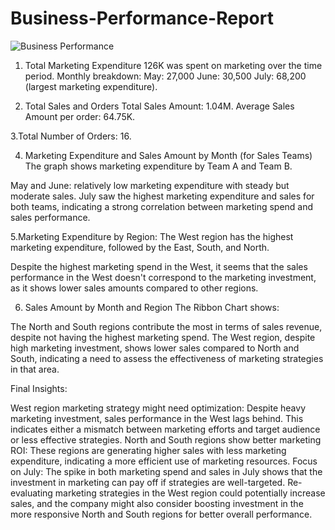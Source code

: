 # Business-Performance-Report

![Business Performance](https://github.com/user-attachments/assets/a72e5006-0450-42a0-a878-ddb55f7ae366)

1. Total Marketing Expenditure
126K was spent on marketing over the time period.
Monthly breakdown:
May: 27,000
June: 30,500
July: 68,200 (largest marketing expenditure).

2. Total Sales and Orders
Total Sales Amount: 1.04M.
Average Sales Amount per order: 64.75K.

3.Total Number of Orders: 16.

4. Marketing Expenditure and Sales Amount by Month (for Sales Teams)
The graph shows marketing expenditure by Team A and Team B.

May and June: relatively low marketing expenditure with steady but moderate sales.
July saw the highest marketing expenditure and sales for both teams, indicating a strong correlation between marketing spend and sales performance.

5.Marketing Expenditure by Region:
The West region has the highest marketing expenditure, followed by the East, South, and North.

Despite the highest marketing spend in the West, it seems that the sales performance in the West doesn't correspond to the marketing investment, as it shows lower sales amounts compared to other regions.

6. Sales Amount by Month and Region
The Ribbon Chart shows:

The North and South regions contribute the most in terms of sales revenue, despite not having the highest marketing spend.
The West region, despite high marketing investment, shows lower sales compared to North and South, indicating a need to assess the effectiveness of marketing strategies in that area.

Final Insights:

West region marketing strategy might need optimization:
Despite heavy marketing investment, sales performance in the West lags behind. This indicates either a mismatch between marketing efforts and target audience or less effective strategies.
North and South regions show better marketing ROI: 
These regions are generating higher sales with less marketing expenditure, indicating a more efficient use of marketing resources.
Focus on July: 
The spike in both marketing spend and sales in July shows that the investment in marketing can pay off if strategies are well-targeted.
Re-evaluating marketing strategies in the West region could potentially increase sales, and the company might also consider boosting investment in the more responsive North and South regions for better overall performance.
